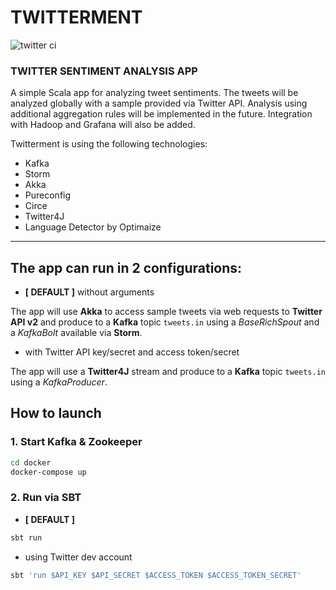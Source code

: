 # TWITTERMENT

![twitter ci](https://github.com/edgy-noodle/twitter/actions/workflows/ci.yaml/badge.svg)

### TWITTER SENTIMENT ANALYSIS APP
A simple Scala app for analyzing tweet sentiments. The tweets will be analyzed globally with a sample provided via Twitter API. Analysis using additional aggregation rules will be implemented in the future. Integration with Hadoop and Grafana will also be added.

Twitterment is using the following technologies:
- Kafka
- Storm
- Akka
- Pureconfig
- Circe
- Twitter4J
- Language Detector by Optimaize

---

## The app can run in 2 configurations:
- __[ DEFAULT ]__ without arguments

The app will use __Akka__ to access sample tweets via web requests to __Twitter API v2__ and produce to a __Kafka__ topic `tweets.in` using a *BaseRichSpout* and a *KafkaBolt* available via __Storm__.

- with Twitter API key/secret and access token/secret

The app will use a __Twitter4J__ stream and produce to a __Kafka__ topic `tweets.in` using a *KafkaProducer*.

## How to launch
### 1. Start Kafka & Zookeeper
```bash
cd docker
docker-compose up
```
### 2. Run via SBT
- __[ DEFAULT ]__
```bash
sbt run
```
- using Twitter dev account
```bash
sbt 'run $API_KEY $API_SECRET $ACCESS_TOKEN $ACCESS_TOKEN_SECRET'
```